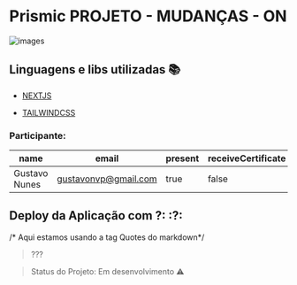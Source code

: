 # Prismic              PROJETO - MUDANÇAS - ON     

![images](https://user-images.githubusercontent.com/54008916/87328138-6f400480-c50b-11ea-9627-0cebe8c75af2.jpg)

## Linguagens e libs utilizadas :books:

- [NEXTJS](https://nextjs.org/)

- [TAILWINDCSS](https://tailwindcss.com/)


### Participante: 
|name|email|present|receiveCertificate|course|
| -------- | -------- | -------- |-------- | -------- |
|Gustavo Nunes|gustavonvp@gmail.com|true|false|Home-Station|


## Deploy da Aplicação com ?: :?:

/* Aqui estamos usando a tag Quotes do markdown*/

> ???


> Status do Projeto: Em desenvolvimento :warning:

